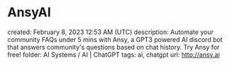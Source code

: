 # AnsyAI

created: February 8, 2023 12:53 AM (UTC)
description: Automate your community FAQs under 5 mins with Ansy, a GPT3 powered AI discord bot that answers community's questions based on chat history. Try Ansy for free!
folder: AI Systems / AI | ChatGPT
tags: ai, chatgpt
url: http://ansy.ai
